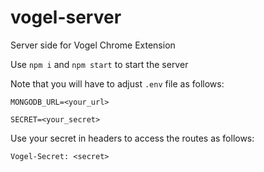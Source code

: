 # vogel-server
Server side for Vogel Chrome Extension

Use `npm i` and `npm start` to start the server

Note that you will have to adjust `.env` file as follows:

`MONGODB_URL=<your_url>`

`SECRET=<your_secret>`

Use your secret in headers to access the routes as follows:

`Vogel-Secret: <secret>`
